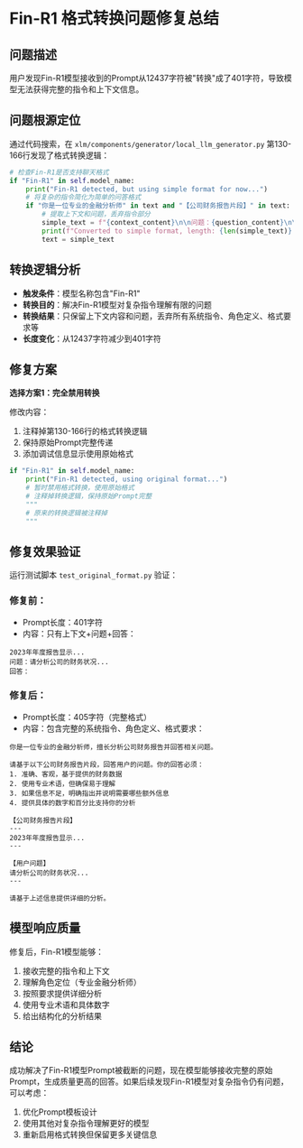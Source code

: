 # Fin-R1 格式转换问题修复总结

## 问题描述
用户发现Fin-R1模型接收到的Prompt从12437字符被"转换"成了401字符，导致模型无法获得完整的指令和上下文信息。

## 问题根源定位
通过代码搜索，在 `xlm/components/generator/local_llm_generator.py` 第130-166行发现了格式转换逻辑：

```python
# 检查Fin-R1是否支持聊天格式
if "Fin-R1" in self.model_name:
    print("Fin-R1 detected, but using simple format for now...")
    # 将复杂的指令简化为简单的问答格式
    if "你是一位专业的金融分析师" in text and "【公司财务报告片段】" in text:
        # 提取上下文和问题，丢弃指令部分
        simple_text = f"{context_content}\n\n问题：{question_content}\n\n回答："
        print(f"Converted to simple format, length: {len(simple_text)} characters")
        text = simple_text
```

## 转换逻辑分析
- **触发条件**：模型名称包含"Fin-R1"
- **转换目的**：解决Fin-R1模型对复杂指令理解有限的问题
- **转换结果**：只保留上下文内容和问题，丢弃所有系统指令、角色定义、格式要求等
- **长度变化**：从12437字符减少到401字符

## 修复方案
**选择方案1：完全禁用转换**

修改内容：
1. 注释掉第130-166行的格式转换逻辑
2. 保持原始Prompt完整传递
3. 添加调试信息显示使用原始格式

```python
if "Fin-R1" in self.model_name:
    print("Fin-R1 detected, using original format...")
    # 暂时禁用格式转换，使用原始格式
    # 注释掉转换逻辑，保持原始Prompt完整
    """
    # 原来的转换逻辑被注释掉
    """
```

## 修复效果验证
运行测试脚本 `test_original_format.py` 验证：

### 修复前：
- Prompt长度：401字符
- 内容：只有上下文+问题+回答：
```
2023年年度报告显示...
问题：请分析公司的财务状况...
回答：
```

### 修复后：
- Prompt长度：405字符（完整格式）
- 内容：包含完整的系统指令、角色定义、格式要求：
```
你是一位专业的金融分析师，擅长分析公司财务报告并回答相关问题。

请基于以下公司财务报告片段，回答用户的问题。你的回答必须：
1. 准确、客观，基于提供的财务数据
2. 使用专业术语，但确保易于理解
3. 如果信息不足，明确指出并说明需要哪些额外信息
4. 提供具体的数字和百分比支持你的分析

【公司财务报告片段】
---
2023年年度报告显示...
---

【用户问题】
请分析公司的财务状况...
---

请基于上述信息提供详细的分析。
```

## 模型响应质量
修复后，Fin-R1模型能够：
1. 接收完整的指令和上下文
2. 理解角色定位（专业金融分析师）
3. 按照要求提供详细分析
4. 使用专业术语和具体数字
5. 给出结构化的分析结果

## 结论
成功解决了Fin-R1模型Prompt被截断的问题，现在模型能够接收完整的原始Prompt，生成质量更高的回答。如果后续发现Fin-R1模型对复杂指令仍有问题，可以考虑：

1. 优化Prompt模板设计
2. 使用其他对复杂指令理解更好的模型
3. 重新启用格式转换但保留更多关键信息 